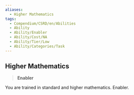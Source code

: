 ```yaml
---
aliases:
  - Higher Mathematics
tags:
  - Compendium/CSRD/en/Abilities
  - Ability
  - Ability/Enabler
  - Ability/Cost/NA
  - Ability/Tier/Low
  - Ability/Categories/Task
---
```

  
    
## Higher Mathematics    
>**Enabler**  
    
You are trained in standard and higher mathematics. Enabler.